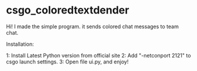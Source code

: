 # csgo_coloredtextdender
Hi! I made the simple program. it sends colored chat messages to team chat.

Installation:

1: Install Latest Python version from official site
2: Add "-netconport 2121" to csgo launch settings.
3: Open file ui.py, and enjoy!

